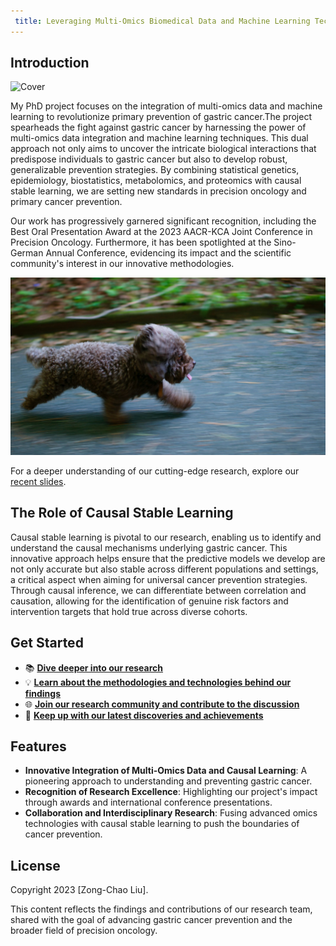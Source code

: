```yaml
---
 title: Leveraging Multi-Omics Biomedical Data and Machine Learning Techniques for Improving Gastric Cancer Prevention
---
```


## Introduction

![Cover](/media/figure2.jpg)

My PhD project focuses on the integration of multi-omics data and machine learning to revolutionize primary prevention of gastric cancer.The project spearheads the fight against gastric cancer by harnessing the power of multi-omics data integration and machine learning techniques. This dual approach not only aims to uncover the intricate biological interactions that predispose individuals to gastric cancer but also to develop robust, generalizable prevention strategies. By combining statistical genetics, epidemiology, biostatistics, metabolomics, and proteomics with causal stable learning, we are setting new standards in precision oncology and primary cancer prevention.

Our work has progressively garnered significant recognition, including the Best Oral Presentation Award at the 2023 AACR-KCA Joint Conference in Precision Oncology. Furthermore, it has been spotlighted at the Sino-German Annual Conference, evidencing its impact and the scientific community's interest in our innovative methodologies.

![Integrative Multi-Omics and Causal Stable Learning for Gastric Cancer Prevention](featured.jpg "Workflow")

For a deeper understanding of our cutting-edge research, explore our [recent slides](/uploads/2023_sinogerman_lzc-note.pdf).

## The Role of Causal Stable Learning

Causal stable learning is pivotal to our research, enabling us to identify and understand the causal mechanisms underlying gastric cancer. This innovative approach helps ensure that the predictive models we develop are not only accurate but also stable across different populations and settings, a critical aspect when aiming for universal cancer prevention strategies. Through causal inference, we can differentiate between correlation and causation, allowing for the identification of genuine risk factors and intervention targets that hold true across diverse cohorts.

## Get Started

- 📚 [**Dive deeper into our research**](#)
- 💡 [**Learn about the methodologies and technologies behind our findings**](#)
- 🌐 [**Join our research community and contribute to the discussion**](#)
- 📢 [**Keep up with our latest discoveries and achievements**](#)

## Features

- **Innovative Integration of Multi-Omics Data and Causal Learning**: A pioneering approach to understanding and preventing gastric cancer.
- **Recognition of Research Excellence**: Highlighting our project's impact through awards and international conference presentations.
- **Collaboration and Interdisciplinary Research**: Fusing advanced omics technologies with causal stable learning to push the boundaries of cancer prevention.

## License

Copyright 2023 [Zong-Chao Liu].

This content reflects the findings and contributions of our research team, shared with the goal of advancing gastric cancer prevention and the broader field of precision oncology.
